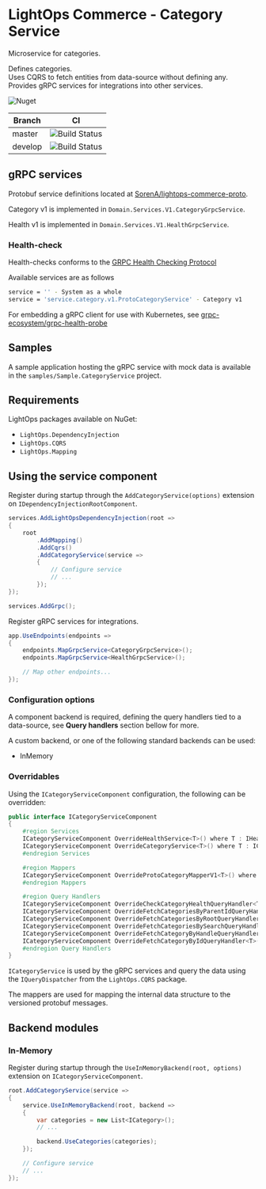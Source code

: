 # LightOps Commerce - Category Service

Microservice for categories.

Defines categories.  
Uses CQRS to fetch entities from data-source without defining any.  
Provides gRPC services for integrations into other services.

![Nuget](https://img.shields.io/nuget/v/LightOps.Commerce.Services.Category)

| Branch | CI |
| --- | --- |
| master | ![Build Status](https://dev.azure.com/sorendev/LightOps%20Commerce/_apis/build/status/LightOps.Commerce.Services.Category?branchName=master) |
| develop | ![Build Status](https://dev.azure.com/sorendev/LightOps%20Commerce/_apis/build/status/LightOps.Commerce.Services.Category?branchName=develop) |

## gRPC services

Protobuf service definitions located at [SorenA/lightops-commerce-proto](https://github.com/SorenA/lightops-commerce-proto).

Category v1 is implemented in `Domain.Services.V1.CategoryGrpcService`.

Health v1 is implemented in `Domain.Services.V1.HealthGrpcService`.

### Health-check

Health-checks conforms to the [GRPC Health Checking Protocol](https://github.com/grpc/grpc/blob/master/doc/health-checking.md)

Available services are as follows

```bash
service = '' - System as a whole
service = 'service.category.v1.ProtoCategoryService' - Category v1
```

For embedding a gRPC client for use with Kubernetes, see [grpc-ecosystem/grpc-health-probe](https://github.com/grpc-ecosystem/grpc-health-probe)

## Samples

A sample application hosting the gRPC service with mock data is available in the `samples/Sample.CategoryService` project.

## Requirements

LightOps packages available on NuGet:

- `LightOps.DependencyInjection`
- `LightOps.CQRS`
- `LightOps.Mapping`

## Using the service component

Register during startup through the `AddCategoryService(options)` extension on `IDependencyInjectionRootComponent`.

```csharp
services.AddLightOpsDependencyInjection(root =>
{
    root
        .AddMapping()
        .AddCqrs()
        .AddCategoryService(service =>
        {
            // Configure service
            // ...
        });
});

services.AddGrpc();
```

Register gRPC services for integrations.

```csharp
app.UseEndpoints(endpoints =>
{
    endpoints.MapGrpcService<CategoryGrpcService>();
    endpoints.MapGrpcService<HealthGrpcService>();

    // Map other endpoints...
});
```

### Configuration options

A component backend is required, defining the query handlers tied to a data-source, see **Query handlers** section bellow for more.

A custom backend, or one of the following standard backends can be used:

- InMemory

### Overridables

Using the `ICategoryServiceComponent` configuration, the following can be overridden:

```csharp
public interface ICategoryServiceComponent
{
    #region Services
    ICategoryServiceComponent OverrideHealthService<T>() where T : IHealthService;
    ICategoryServiceComponent OverrideCategoryService<T>() where T : ICategoryService;
    #endregion Services

    #region Mappers
    ICategoryServiceComponent OverrideProtoCategoryMapperV1<T>() where T : IMapper<ICategory, Proto.Services.Category.V1.ProtoCategory>;
    #endregion Mappers

    #region Query Handlers
    ICategoryServiceComponent OverrideCheckCategoryHealthQueryHandler<T>() where T : ICheckCategoryHealthQueryHandler;
    ICategoryServiceComponent OverrideFetchCategoriesByParentIdQueryHandler<T>() where T : IFetchCategoriesByParentIdQueryHandler;
    ICategoryServiceComponent OverrideFetchCategoriesByRootQueryHandler<T>() where T : IFetchCategoriesByRootQueryHandler;
    ICategoryServiceComponent OverrideFetchCategoriesBySearchQueryHandler<T>() where T : IFetchCategoriesBySearchQueryHandler;
    ICategoryServiceComponent OverrideFetchCategoryByHandleQueryHandler<T>() where T : IFetchCategoryByHandleQueryHandler;
    ICategoryServiceComponent OverrideFetchCategoryByIdQueryHandler<T>() where T : IFetchCategoryByIdQueryHandler;
    #endregion Query Handlers
}
```

`ICategoryService` is used by the gRPC services and query the data using the `IQueryDispatcher` from the `LightOps.CQRS` package.

The mappers are used for mapping the internal data structure to the versioned protobuf messages.

## Backend modules

### In-Memory

Register during startup through the `UseInMemoryBackend(root, options)` extension on `ICategoryServiceComponent`.

```csharp
root.AddCategoryService(service =>
{
    service.UseInMemoryBackend(root, backend =>
    {
        var categories = new List<ICategory>();
        // ...

        backend.UseCategories(categories);
    });

    // Configure service
    // ...
});
```
